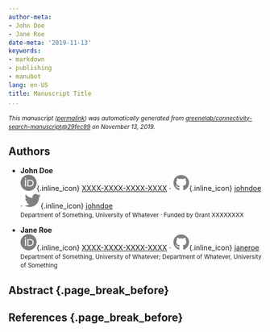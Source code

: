 ```yaml
---
author-meta:
- John Doe
- Jane Roe
date-meta: '2019-11-13'
keywords:
- markdown
- publishing
- manubot
lang: en-US
title: Manuscript Title
...
```







<small><em>
This manuscript
([permalink](https://greenelab.github.io/connectivity-search-manuscript/v/29fec99aae61b55ea4d355f16f8fbaffb2061966/))
was automatically generated
from [greenelab/connectivity-search-manuscript@29fec99](https://github.com/greenelab/connectivity-search-manuscript/tree/29fec99aae61b55ea4d355f16f8fbaffb2061966)
on November 13, 2019.
</em></small>

## Authors



+ **John Doe**<br>
    ![ORCID icon](images/orcid.svg){.inline_icon}
    [XXXX-XXXX-XXXX-XXXX](https://orcid.org/XXXX-XXXX-XXXX-XXXX)
    · ![GitHub icon](images/github.svg){.inline_icon}
    [johndoe](https://github.com/johndoe)
    · ![Twitter icon](images/twitter.svg){.inline_icon}
    [johndoe](https://twitter.com/johndoe)<br>
  <small>
     Department of Something, University of Whatever
     · Funded by Grant XXXXXXXX
  </small>

+ **Jane Roe**<br>
    ![ORCID icon](images/orcid.svg){.inline_icon}
    [XXXX-XXXX-XXXX-XXXX](https://orcid.org/XXXX-XXXX-XXXX-XXXX)
    · ![GitHub icon](images/github.svg){.inline_icon}
    [janeroe](https://github.com/janeroe)<br>
  <small>
     Department of Something, University of Whatever; Department of Whatever, University of Something
  </small>



## Abstract {.page_break_before}




## References {.page_break_before}

<!-- Explicitly insert bibliography here -->
<div id="refs"></div>
